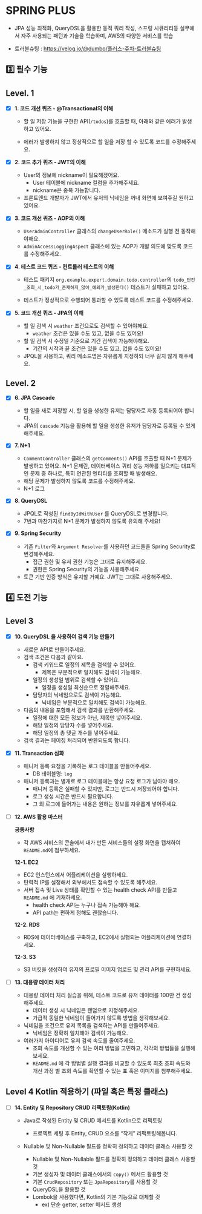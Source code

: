 # SPRING PLUS
- JPA 성능 최적화, QueryDSL을 활용한 동적 쿼리 작성, 스프링 시큐리티등 실무에서 자주 사용되는 패턴과 기술을 학습하며, AWS의 다양한 서비스를 학습

- 트러블슈팅 : https://velog.io/@dumbo/플러스-주차-트러블슈팅

## 3️⃣ 필수 기능
## Level. 1
- [x] **1. 코드 개선 퀴즈 - @Transactional의 이해**

  - 할 일 저장 기능을 구현한 API(`/todos`)를 호출할 때, 아래와 같은 에러가 발생하고 있어요.

  - 에러가 발생하지 않고 정상적으로 할 일을 저장 할 수 있도록 코드를 수정해주세요.


- [x] **2. 코드 추가 퀴즈 - JWT의 이해**
  - User의 정보에 nickname이 필요해졌어요.
    - User 테이블에 nickname 컬럼을 추가해주세요.
    - nickname은 중복 가능합니다.
  - 프론트엔드 개발자가 JWT에서 유저의 닉네임을 꺼내 화면에 보여주길 원하고 있어요.


- [x] **3. 코드 개선 퀴즈 - AOP의 이해**

  - `UserAdminController` 클래스의 `changeUserRole()` 메소드가 실행 전 동작해야해요.
  - `AdminAccessLoggingAspect` 클래스에 있는 AOP가 개발 의도에 맞도록 코드를 수정해주세요.


- [x] **4. 테스트 코드 퀴즈 - 컨트롤러 테스트의 이해**

  - 테스트 패키지 `org.example.expert.domain.todo.controller`의
    `todo_단건_조회_시_todo가_존재하지_않아_예외가_발생한다()` 테스트가 실패하고 있어요.

  - 테스트가 정상적으로 수행되어 통과할 수 있도록 테스트 코드를 수정해주세요.


- [x] **5. 코드 개선 퀴즈 -  JPA의 이해**

  - 할 일 검색 시 `weather` 조건으로도 검색할 수 있어야해요.
      - `weather` 조건은 있을 수도 있고, 없을 수도 있어요!
  - 할 일 검색 시 수정일 기준으로 기간 검색이 가능해야해요.
      - 기간의 시작과 끝 조건은 있을 수도 있고, 없을 수도 있어요!
  - JPQL을 사용하고, 쿼리 메소드명은 자유롭게 지정하되 너무 길지 않게 해주세요.


## Level. 2

- [x] **6. JPA Cascade**

  - 할 일을 새로 저장할 시, 할 일을 생성한 유저는 담당자로 자동 등록되어야 합니다.
  - JPA의 `cascade` 기능을 활용해 할 일을 생성한 유저가 담당자로 등록될 수 있게 해주세요.

    
- [x] **7. N+1**

  - `CommentController` 클래스의 `getComments()` API를 호출할 때 N+1 문제가 발생하고 있어요. N+1 문제란, 데이터베이스 쿼리 성능 저하를 일으키는 대표적인 문제 중 하나로, 특히 연관된 엔티티를 조회할 때 발생해요.
  - 해당 문제가 발생하지 않도록 코드를 수정해주세요.
  - N+1 로그


- [x] **8. QueryDSL**

  - JPQL로 작성된 `findByIdWithUser` 를 QueryDSL로 변경합니다.
  - 7번과 마찬가지로 N+1 문제가 발생하지 않도록 유의해 주세요!


- [x] **9. Spring Security**

  - 기존 `Filter`와 `Argument Resolver`를 사용하던 코드들을 Spring Security로 변경해주세요.
      - 접근 권한 및 유저 권한 기능은 그대로 유지해주세요.
      - 권한은 Spring Security의 기능을 사용해주세요.
  - 토큰 기반 인증 방식은 유지할 거예요. JWT는 그대로 사용해주세요.

## 4️⃣ 도전 기능

## Level 3

- [x] **10. QueryDSL 을 사용하여 검색 기능 만들기**

  - 새로운 API로 만들어주세요.
  - 검색 조건은 다음과 같아요.
      - 검색 키워드로 일정의 제목을 검색할 수 있어요.
          - 제목은 부분적으로 일치해도 검색이 가능해요.
      - 일정의 생성일 범위로 검색할 수 있어요.
          - 일정을 생성일 최신순으로 정렬해주세요.
      - 담당자의 닉네임으로도 검색이 가능해요.
          - 닉네임은 부분적으로 일치해도 검색이 가능해요.
  - 다음의 내용을 포함해서 검색 결과를 반환해주세요.
      - 일정에 대한 모든 정보가 아닌, 제목만 넣어주세요.
      - 해당 일정의 담당자 수를 넣어주세요.
      - 해당 일정의 총 댓글 개수를 넣어주세요.
  - 검색 결과는 페이징 처리되어 반환되도록 합니다.


- [x] **11. Transaction 심화**

  - 매니저 등록 요청을 기록하는 로그 테이블을 만들어주세요.
      - DB 테이블명: `log`
  - 매니저 등록과는 별개로 로그 테이블에는 항상 요청 로그가 남아야 해요.
      - 매니저 등록은 실패할 수 있지만, 로그는 반드시 저장되어야 합니다.
      - 로그 생성 시간은 반드시 필요합니다.
      - 그 외 로그에 들어가는 내용은 원하는 정보를 자유롭게 넣어주세요.


- [ ] **12. AWS 활용 마스터**

    **공통사항**

  - 각 AWS 서비스의 콘솔에서 내가 만든 서비스들의 설정 화면을 캡쳐하여 `README.md`에 첨부하세요.

  **12-1. EC2**

  - EC2 인스턴스에서 어플리케이션을 실행하세요.
  - 탄력적 IP를 설정해서 외부에서도 접속할 수 있도록 해주세요.
  - 서버 접속 및 Live 상태를 확인할 수 있는 health check API를 만들고 `README.md` 에 기재하세요.
      - health check API는 누구나 접속 가능해야 해요.
      - API path는 편하게 정해도 괜찮습니다.

  **12-2. RDS**

  - RDS에 데이터베이스를 구축하고, EC2에서 실행되는 어플리케이션에 연결하세요.

  **12-3. S3**

  - S3 버킷을 생성하여 유저의 프로필 이미지 업로드 및 관리 API를 구현하세요.


- [ ] **13. 대용량 데이터 처리**

  - 대용량 데이터 처리 실습을 위해, 테스트 코드로 유저 데이터를 100만 건 생성해주세요.
      - 데이터 생성 시 닉네임은 랜덤으로 지정해주세요.
      - 가급적 동일한 닉네임이 들어가지 않도록 방법을 생각해보세요.
  - 닉네임을 조건으로 유저 목록을 검색하는 API를 만들어주세요.
      - 닉네임은 정확히 일치해야 검색이 가능해요.
  - 여러가지 아이디어로 유저 검색 속도를 줄여주세요.
      - 조회 속도를 개선할 수 있는 여러 방법을 고민하고, 각각의 방법들을 실행해보세요.
      - `README.md` 에 각 방법별 실행 결과를 비교할 수 있도록 최초 조회 속도와 개선 과정 별 조회 속도를 확인할 수 있는 표 혹은 이미지를 첨부해주세요.


## Level 4 Kotlin 적용하기 (파일 혹은 특정 클래스)

- [ ] **14. Entity 및 Repository CRUD 리팩토링(Kotlin)**

  - Java로 작성된 Entity 및 CRUD 메서드를 Kotlin으로 리팩토링
      - 프로젝트 세팅 후 Entity, CRUD 요소를 “작게” 리팩토링해봅니다.

  - Nullable 및 Non-Nullable 필드를 정확히 정의하고 데이터 클래스 사용할 것
    - Nullable 및 Non-Nullable 필드를 정확히 정의하고 데이터 클래스 사용할 것
    - 기본 생성자 및 데이터 클래스에서의 `copy()` 메서드 활용할 것
    - 기본 `CrudRepository` 또는 `JpaRepository`를 사용할 것
    - QueryDSL을 활용할 것
    - Lombok을 사용했다면, Kotlin의 기본 기능으로 대체할 것
        - ex) 단순 getter, setter 메서드 생성